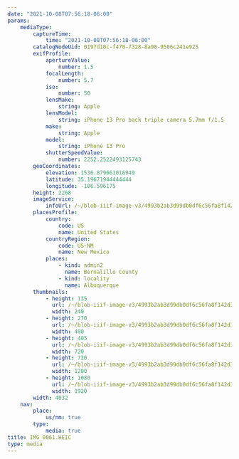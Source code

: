 ```yaml
---
date: "2021-10-08T07:56:18-06:00"
params:
    mediaType:
        captureTime:
            time: "2021-10-08T07:56:18-06:00"
        catalogNodeUid: 0197d10c-f470-7328-8a90-9506c241e925
        exifProfile:
            apertureValue:
                number: 1.5
            focalLength:
                number: 5.7
            iso:
                number: 50
            lensMake:
                string: Apple
            lensModel:
                string: iPhone 13 Pro back triple camera 5.7mm f/1.5
            make:
                string: Apple
            model:
                string: iPhone 13 Pro
            shutterSpeedValue:
                number: 2252.2522493125743
        geoCoordinates:
            elevation: 1536.879661016949
            latitude: 35.19671944444444
            longitude: -106.596175
        height: 2268
        imageService:
            infoUrl: /~/blob-iiif-image-v3/4993b2ab3d99db0df6c56fa8f142d31f1d355bdba332a6adc80692f313ead26d/info.json
        placesProfile:
            country:
                code: US
                name: United States
            countryRegion:
                code: US-NM
                name: New Mexico
            places:
                - kind: admin2
                  name: Bernalillo County
                - kind: locality
                  name: Albuquerque
        thumbnails:
            - height: 135
              url: /~/blob-iiif-image-v3/4993b2ab3d99db0df6c56fa8f142d31f1d355bdba332a6adc80692f313ead26d/full/240%2C135/0/default.jpg
              width: 240
            - height: 270
              url: /~/blob-iiif-image-v3/4993b2ab3d99db0df6c56fa8f142d31f1d355bdba332a6adc80692f313ead26d/full/480%2C270/0/default.jpg
              width: 480
            - height: 405
              url: /~/blob-iiif-image-v3/4993b2ab3d99db0df6c56fa8f142d31f1d355bdba332a6adc80692f313ead26d/full/720%2C405/0/default.jpg
              width: 720
            - height: 720
              url: /~/blob-iiif-image-v3/4993b2ab3d99db0df6c56fa8f142d31f1d355bdba332a6adc80692f313ead26d/full/1280%2C720/0/default.jpg
              width: 1280
            - height: 1080
              url: /~/blob-iiif-image-v3/4993b2ab3d99db0df6c56fa8f142d31f1d355bdba332a6adc80692f313ead26d/full/1920%2C1080/0/default.jpg
              width: 1920
        width: 4032
    nav:
        place:
            us/nm: true
        type:
            media: true
title: IMG_0061.HEIC
type: media
---
```

